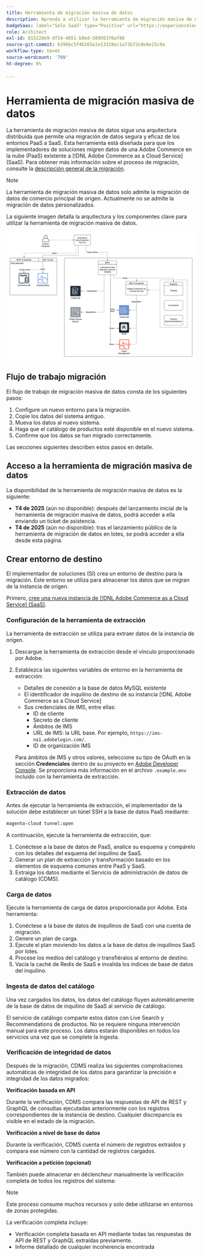 ```yaml
---
title: Herramienta de migración masiva de datos
description: Aprenda a utilizar la herramienta de migración masiva de datos para migrar datos de su instancia de Adobe Commerce en la nube existente a  [!DNL Adobe Commerce as a Cloud Service].
badgeSaas: label="Solo SaaS" type="Positive" url="https://experienceleague.adobe.com/en/docs/commerce/user-guides/product-solutions" tooltip="Solo se aplica a los proyectos de Adobe Commerce as a Cloud Service y Adobe Commerce Optimizer (infraestructura de SaaS administrada por Adobe)."
role: Architect
exl-id: 81522de9-df54-4651-b8ed-58956376af86
source-git-commit: 6396bc5f4b265e2e13328ec1af3b72c0e8e15c9a
workflow-type: tm+mt
source-wordcount: '709'
ht-degree: 0%

---
```


# Herramienta de migración masiva de datos

La herramienta de migración masiva de datos sigue una arquitectura distribuida que permite una migración de datos segura y eficaz de los entornos PaaS a SaaS. Esta herramienta está diseñada para que los implementadores de soluciones migren datos de una Adobe Commerce en la nube (PaaS) existente a [!DNL Adobe Commerce as a Cloud Service] (SaaS). Para obtener más información sobre el proceso de migración, consulte la [descripción general de la migración](./overview.md).

>[!NOTE]
>
>La herramienta de migración masiva de datos solo admite la migración de datos de comercio principal de origen. Actualmente no se admite la migración de datos personalizados.

La siguiente imagen detalla la arquitectura y los componentes clave para utilizar la herramienta de migración masiva de datos.

![Arquitectura de la herramienta de migración masiva de datos](../assets/bulk-data-diagram.png)

## Flujo de trabajo migración

El flujo de trabajo de migración masiva de datos consta de los siguientes pasos:

1. Configure un nuevo entorno para la migración.
1. Copie los datos del sistema antiguo.
1. Mueva los datos al nuevo sistema.
1. Haga que el catálogo de productos esté disponible en el nuevo sistema.
1. Confirme que los datos se han migrado correctamente.

Las secciones siguientes describen estos pasos en detalle.

## Acceso a la herramienta de migración masiva de datos

La disponibilidad de la herramienta de migración masiva de datos es la siguiente:

- **T4 de 2025** (aún no disponible): después del lanzamiento inicial de la herramienta de migración masiva de datos, podrá acceder a ella enviando un ticket de asistencia.
- **T4 de 2025** (aún no disponible): tras el lanzamiento público de la herramienta de migración de datos en lotes, se podrá acceder a ella desde esta página.

## Crear entorno de destino

El implementador de soluciones (SI) crea un entorno de destino para la migración. Este entorno se utiliza para almacenar los datos que se migran de la instancia de origen.

Primero, [cree una nueva instancia de  [!DNL Adobe Commerce as a Cloud Service] (SaaS)](../getting-started.md#create-an-instance).

### Configuración de la herramienta de extracción

La herramienta de extracción se utiliza para extraer datos de la instancia de origen.

1. Descargue la herramienta de extracción desde el vínculo proporcionado por Adobe.
1. Establezca las siguientes variables de entorno en la herramienta de extracción:
   - Detalles de conexión a la base de datos MySQL existente
   - El identificador de inquilino de destino de su instancia [!DNL Adobe Commerce as a Cloud Service]
   - Sus credenciales de IMS, entre ellas:
      - ID de cliente
      - Secreto de cliente
      - Ámbitos de IMS
      - URL de IMS: la URL base. Por ejemplo, `https://ims-na1.adobelogin.com/`.
      - ID de organización IMS

   Para ámbitos de IMS y otros valores, seleccione su tipo de OAuth en la sección **Credenciales** dentro de su proyecto en [Adobe Developer Console](https://developer.adobe.com/console/). Se proporciona más información en el archivo `.example.env` incluido con la herramienta de extracción.

### Extracción de datos

Antes de ejecutar la herramienta de extracción, el implementador de la solución debe establecer un túnel SSH a la base de datos PaaS mediante:

```bash
magento-cloud tunnel:open
```

A continuación, ejecute la herramienta de extracción, que:

1. Conéctese a la base de datos de PaaS, analice su esquema y compárelo con los detalles del esquema del inquilino de SaaS.
1. Generar un plan de extracción y transformación basado en los elementos de esquema comunes entre PaaS y SaaS.
1. Extraiga los datos mediante el Servicio de administración de datos de catálogo (CDMS).

### Carga de datos

Ejecute la herramienta de carga de datos proporcionada por Adobe. Esta herramienta:

1. Conéctese a la base de datos de inquilinos de SaaS con una cuenta de migración.
1. Genere un plan de carga.
1. Ejecute el plan moviendo los datos a la base de datos de inquilinos SaaS por lotes.
1. Procese los medios del catálogo y transfiéralos al entorno de destino.
1. Vacía la caché de Redis de SaaS e invalida los índices de base de datos del inquilino.

### Ingesta de datos del catálogo

Una vez cargados los datos, los datos del catálogo fluyen automáticamente de la base de datos de inquilino de SaaS al servicio de catálogo.

El servicio de catálogo comparte estos datos con Live Search y Recommendations de productos. No se requiere ninguna intervención manual para este proceso. Los datos estarán disponibles en todos los servicios una vez que se complete la ingesta.

### Verificación de integridad de datos

Después de la migración, CDMS realiza las siguientes comprobaciones automáticas de integridad de los datos para garantizar la precisión e integridad de los datos migrados:

**Verificación basada en API**

Durante la verificación, CDMS compara las respuestas de API de REST y GraphQL de consultas ejecutadas anteriormente con los registros correspondientes de la instancia de destino. Cualquier discrepancia es visible en el estado de la migración.

**Verificación a nivel de base de datos**

Durante la verificación, CDMS cuenta el número de registros extraídos y compara ese número con la cantidad de registros cargados.

**Verificación a petición (opcional)**

También puede almacenar en déclencheur manualmente la verificación completa de todos los registros del sistema:

>[!NOTE]
>
>Este proceso consume muchos recursos y solo debe utilizarse en entornos de zonas protegidas.

La verificación completa incluye:

- Verificación completa basada en API mediante todas las respuestas de API de REST y GraphQL extraídas previamente.
- Informe detallado de cualquier incoherencia encontrada
